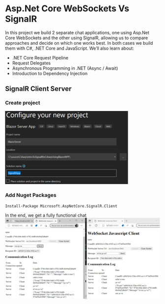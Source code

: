 # Asp.Net Core WebSockets Vs SignalR

In this project we build 2 separate chat applications, one using Asp.Net Core WebSockets and the other using SignalR, allowing us to compare approaches and decide on which one works best. In both cases we build them with C#, .NET Core and JavaScript. We’ll also learn about:

- .NET Core Request Pipeline
- Request Delegates
- Asynchronous Programming in .NET (Async / Await)
- Introduction to Dependency Injection 

## SignalR Client Server

### Create project

<img src="/pictures/create_blazor_app.png" title="create blazor app"  width="400">

### Add Nuget Packages
```
Install-Package Microsoft.AspNetCore.SignalR.Client
```
In the end, we get a fully functional chat
<img src="/pictures/chat.png" title="chat"  width="800">



